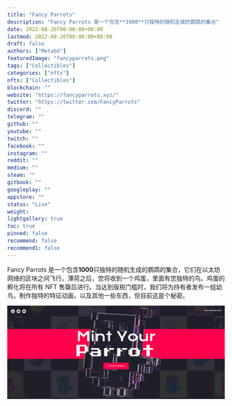 ```yaml
---
title: "Fancy Parrots"
description: "Fancy Parrots 是一个包含**1000**只独特的随机生成的鹦鹉的集合"
date: 2022-08-26T00:00:00+08:00
lastmod: 2022-08-26T00:00:00+08:00
draft: false
authors: ["Metabd"]
featuredImage: "fancyparrots.png"
tags: ["Collectibles"]
categories: ["nfts"]
nfts: ["Collectibles"]
blockchain: ""
website: "https://fancyparrots.xyz/"
twitter: "https://twitter.com/FancyParrots"
discord: ""
telegram: ""
github: ""
youtube: ""
twitch: ""
facebook: ""
instagram: ""
reddit: ""
medium: ""
steam: ""
gitbook: ""
googleplay: ""
appstore: ""
status: "Live"
weight: 
lightgallery: true
toc: true
pinned: false
recommend: false
recommend1: false
---
```

Fancy Parrots 是一个包含**1000**只独特的随机生成的鹦鹉的集合，它们在以太坊网络的区块之间飞行。薄荷之后，您将收到一个鸡蛋，里面有您独特的鸟。鸡蛋的孵化将在所有 NFT 售罄后进行。当达到版税门槛时，我们将为持有者发布一组幼鸟，制作独特的特征动画，以及其他一些东西，但目前这是个秘密。

![nft](41322132131_new.png)
